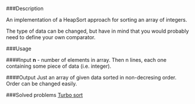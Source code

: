 ###Description

An implementation of a HeapSort approach for sorting an array of integers.

The type of data can be changed, but have in mind that you would
probably need to define your own comparator.

###Usage

####Input
<b>n</b> - number of elements in array.
Then n lines, each one containing some piece of data (i.e. integer).

####Output
Just an array of given data sorted in non-decresing order. 
Order can be changed easily. 

###Solved problems
[Turbo sort](http://spoj.com/problems/TSORT/) <br>
